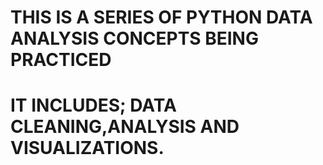# THIS IS A SERIES OF PYTHON DATA ANALYSIS CONCEPTS BEING PRACTICED

# IT INCLUDES; DATA CLEANING,ANALYSIS AND VISUALIZATIONS.
